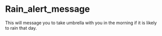 # Rain_alert_message
This will message you to take umbrella with you in the morning if it is likely to rain that day.
